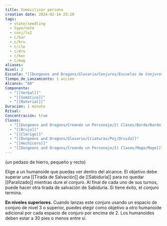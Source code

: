```yaml
---
title: Inmovilizar persona
creation date: 2024-02-14 23:20
tags:
  - state/seedling
  - type/note
  - conj/lv2
  - c/bar
  - c/bru
  - c/cle
  - c/dru
  - c/hec
  - c/mag
aliases: 
Nivel: 2
Escuela: "[[Dungeons and Dragons/Glosario/Conjuros/Escuelas de Conjuros/Encantamiento]]"
Tiempo_de_Lanzamiento: 1 accion
Alcance: "60"
Componente:
  - "[[Verbal]]"
  - "[[Somático]]"
  - "[[Material]]"
Duración: 1 minuto
Ritual: 
Concentración: true
Clases:
  - "[[Dungeons and Dragons/Creando un Personaje/2) Clases/Bardo/Bardo]]"
  - "[[Brujo]]"
  - "[[Clérigo]]"
  - "[[Dungeons and Dragons/Glosario/Criaturas/Pnj/Druida]]"
  - "[[Hechicero]]"
  - "[[Dungeons and Dragons/Creando un Personaje/2) Clases/Mago/Mago]]"
---
```

(un pedazo de hierro, pequeño y recto)

Elige a un humanoide que puedas ver dentro del alcance. El objetivo debe superar una [[Tirada de Salvación]] de [[Sabiduría]] para no quedar [[Paralizado]] mientras dure el conjuro. Al final de cada uno de sus turnos, puede hacer otra tirada de salvación de Sabiduría. Si tiene éxito, el conjuro termina.

**En niveles superiores.** Cuando lanzas este conjuro usando un espacio de conjuro de nivel 3 o superior, puedes elegir como objetivo a otro humanoide adicional por cada espacio de conjuro por encima de 2. Los humanoides deben estar a 30 pies o menos entre sí.
